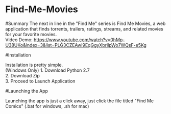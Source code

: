 
# Find-Me-Movies

#Summary
The next in line in the "Find Me" series is Find Me Movies, a web application that finds torrents, trailers, ratings, streams, and related movies for your favorite movies. <br/>
Video Demo: https://www.youtube.com/watch?v=0hMp-U38UKo&index=3&list=PLG3CZEAwI9EqGgyXbrilpWo7WQsF-e5Kg

#Installation

Installation is pretty simple.<br/>
(Windows Only) 1. Download Python 2.7<br/>
2. Download Zip<br/>
3. Proceed to Launch Application<br/>

#Launching the App

Launching the app is just a click away, just click the file titled "Find Me Comics" (.bat for windows, .sh for mac)
